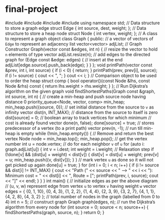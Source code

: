 # final-project
#include <iostream>
#include <vector>
#include <queue>
#include <climits>
using namespace std;
// Data structure to store a graph edge
struct Edge {
int source, dest, weight;
};
// Data structure to store a heap node
struct Node {
int vertex, weight;
};
// A class to represent a graph object
class Graph
{
public:
// a vector of vectors of `Edge` to represent an adjacency list
vector<vector<Edge>> adjList;
// Graph Constructor
Graph(vector<Edge> const &edges, int n)
{
// resize the vector to hold `n` elements of type vector<Edge>
adjList.resize(n);
// add edges to the directed graph
for (Edge const &edge: edges)
{
// insert at the end
adjList[edge.source].push_back(edge);
}
}
};
void printPath(vector<int> const &prev, int i, int source)
{
if (i < 0) {
return;
}
printPath(prev, prev[i], source);
if (i != source) {
cout << ", ";
}
cout << i;
}
// Comparison object to be used to order the heap
struct comp
{
bool operator()(const Node &lhs, const Node &rhs) const {
return lhs.weight > rhs.weight;
}
};
// Run Dijkstra’s algorithm on the given graph
void findShortestPaths(Graph const &graph, int source, int n)
{
// create a min-heap and push source node having distance 0
priority_queue<Node, vector<Node>, comp> min_heap;
min_heap.push({source, 0});
// set initial distance from the source to `v` as infinity
vector<int> dist(n, INT_MAX);
// distance from the source to itself is zero
dist[source] = 0;
// boolean array to track vertices for which minimum
// cost is already found
vector<bool> done(n, false);
done[source] = true;
// stores predecessor of a vertex (to a print path)
vector<int> prev(n, -1);
// run till min-heap is empty
while (!min_heap.empty())
{
// Remove and return the best vertex
Node node = min_heap.top();
min_heap.pop();
// get the vertex number
int u = node.vertex;
// do for each neighbor `v` of `u`
for (auto i: graph.adjList[u])
{
int v = i.dest;
int weight = i.weight;
// Relaxation step
if (!done[v] && (dist[u] + weight) < dist[v])
{
dist[v] = dist[u] + weight;
prev[v] = u;
min_heap.push({v, dist[v]});
}
}
// mark vertex `u` as done so it will not get picked up again
done[u] = true;
}
for (int i = 0; i < n; i++)
{
if (i != source && dist[i] != INT_MAX)
{
cout << "Path (" << source << " —> " << i << "): Minimum cost = "
 << dist[i] << ", Route = [";
printPath(prev, i, source);
cout << "]" << endl;
}
}
}
int main()
{
// initialize edges as per the above diagram
// (u, v, w) represent edge from vertex `u` to vertex `v` having weight `w`
vector<Edge> edges =
{
{0, 1, 10}, {0, 4, 3}, {1, 2, 2}, {1, 4, 4}, {2, 3, 9},
{3, 2, 7}, {4, 1, 1}, {4, 2, 8}, {4, 3, 2}
};
// total number of nodes in the graph (labelled from 0 to 4)
int n = 5;
// construct graph
Graph graph(edges, n);
// run the Dijkstra’s algorithm from every node
for (int source = 0; source < n; source++) {
findShortestPaths(graph, source, n);
}
return 0;
}

